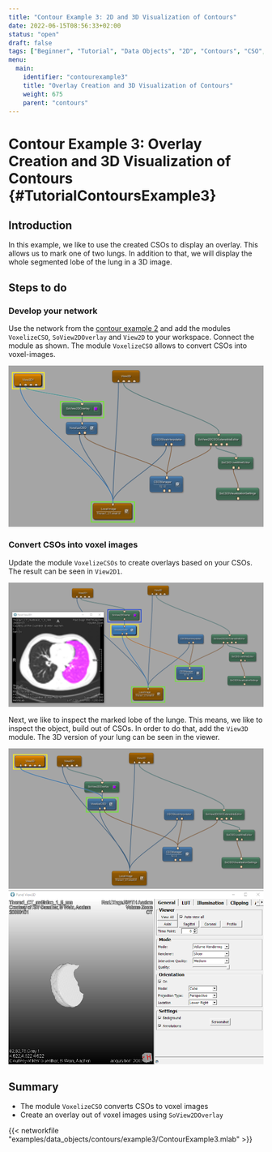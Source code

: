 ```yaml
---
title: "Contour Example 3: 2D and 3D Visualization of Contours"
date: 2022-06-15T08:56:33+02:00
status: "open"
draft: false
tags: ["Beginner", "Tutorial", "Data Objects", "2D", "Contours", "CSO", "3D"]
menu: 
  main:
    identifier: "contourexample3"
    title: "Overlay Creation and 3D Visualization of Contours"
    weight: 675
    parent: "contours"
---
```

# Contour Example 3: Overlay Creation and 3D Visualization of Contours {#TutorialContoursExample3}
## Introduction

In this example, we like to use the created CSOs to display an overlay.
This allows us to mark one of two lungs. In addition to
that, we will display the whole segmented lobe of the lung in a 3D
image.

## Steps to do
### Develop your network
Use the network from the [contour example 2](/tutorials/dataobjects/contours/contourexample2) and add the modules `VoxelizeCSO`,
`SoView2DOverlay` and `View2D` to your workspace. Connect the module as
shown. The module `VoxelizeCSO` allows to convert CSOs into voxel-images.

![Data Objects Contours Example 3](/images/tutorials/dataobjects/contours/DO3_02.png "Data Objects Contours Example 3")

### Convert CSOs into voxel images
Update the module `VoxelizeCSOs` to create overlays based on your CSOs.
The result can be seen in `View2D1`.

![Overlay](/images/tutorials/dataobjects/contours/DO3_03.png "Overlay")

Next, we like to inspect the marked lobe of the lunge. This means, we
like to inspect the object, build out of CSOs. In order to do that, add
the `View3D` module. The 3D version of your lung can be seen in the
viewer.

![Additional 3D Viewer](/images/tutorials/dataobjects/contours/DO3_04.png "Additional 3D Viewer")
![Extracted Object](/images/tutorials/dataobjects/contours/DO3_05.png "Extracted Object")

## Summary
* The module `VoxelizeCSO` converts CSOs to voxel images
* Create an overlay out of voxel images using `SoView2DOverlay`

{{< networkfile "examples/data_objects/contours/example3/ContourExample3.mlab" >}}

 [//]: <> (MVL-682)
